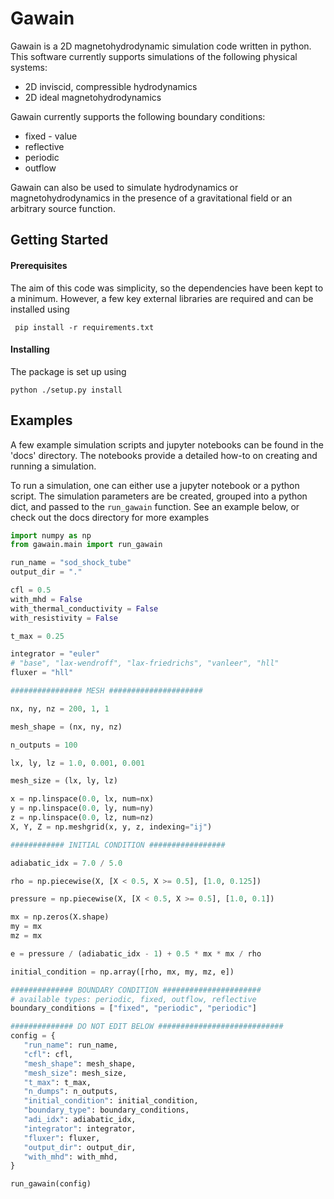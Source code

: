 # Gawain

Gawain is a 2D magnetohydrodynamic simulation code written in python. This software currently supports simulations of the following physical systems:

- 2D inviscid, compressible hydrodynamics
- 2D ideal magnetohydrodynamics

Gawain currently supports the following boundary conditions:

- fixed - value
- reflective
- periodic
- outflow

Gawain can also be used to simulate hydrodynamics or magnetohydrodynamics in the presence of a gravitational field or an arbitrary source function.  

## Getting Started

#### Prerequisites

The aim of this code was simplicity, so the dependencies have been kept to a minimum. However, a few key external libraries are required and can be installed using 

```
 pip install -r requirements.txt
```

#### Installing

The package is set up using

```
python ./setup.py install
```

## Examples

A few example simulation scripts and jupyter notebooks can be found in the 'docs' directory. The notebooks provide a detailed how-to on creating and running a simulation.

To run a simulation, one can either use a jupyter notebook or a python script. The simulation parameters are be created, grouped into a python dict, and passed to the `run_gawain` function. See an example below, or check out the docs directory for more examples

 ```python
import numpy as np
from gawain.main import run_gawain

run_name = "sod_shock_tube"
output_dir = "."

cfl = 0.5
with_mhd = False
with_thermal_conductivity = False
with_resistivity = False

t_max = 0.25

integrator = "euler"
# "base", "lax-wendroff", "lax-friedrichs", "vanleer", "hll"
fluxer = "hll"

################ MESH #####################

nx, ny, nz = 200, 1, 1

mesh_shape = (nx, ny, nz)

n_outputs = 100

lx, ly, lz = 1.0, 0.001, 0.001

mesh_size = (lx, ly, lz)

x = np.linspace(0.0, lx, num=nx)
y = np.linspace(0.0, ly, num=ny)
z = np.linspace(0.0, lz, num=nz)
X, Y, Z = np.meshgrid(x, y, z, indexing="ij")

############ INITIAL CONDITION #################

adiabatic_idx = 7.0 / 5.0

rho = np.piecewise(X, [X < 0.5, X >= 0.5], [1.0, 0.125])

pressure = np.piecewise(X, [X < 0.5, X >= 0.5], [1.0, 0.1])

mx = np.zeros(X.shape)
my = mx
mz = mx

e = pressure / (adiabatic_idx - 1) + 0.5 * mx * mx / rho

initial_condition = np.array([rho, mx, my, mz, e])

############## BOUNDARY CONDITION ######################
# available types: periodic, fixed, outflow, reflective
boundary_conditions = ["fixed", "periodic", "periodic"]

############## DO NOT EDIT BELOW ############################
config = {
    "run_name": run_name,
    "cfl": cfl,
    "mesh_shape": mesh_shape,
    "mesh_size": mesh_size,
    "t_max": t_max,
    "n_dumps": n_outputs,
    "initial_condition": initial_condition,
    "boundary_type": boundary_conditions,
    "adi_idx": adiabatic_idx,
    "integrator": integrator,
    "fluxer": fluxer,
    "output_dir": output_dir,
    "with_mhd": with_mhd,
}

run_gawain(config)
 ```


